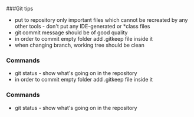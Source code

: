 ###Git tips

- put to repository only important files which cannot be recreated by any other tools - don't put any IDE-generated or *class files
- git commit message should be of good quality
- in order to commit empty folder add .gitkeep file inside it
- when changing branch, working tree should be clean

### Commands
- git status - show what's going on in the repository
- in order to commit empty folder add .gitkeep file inside it

### Commands
- git status - show what's going on in the repository